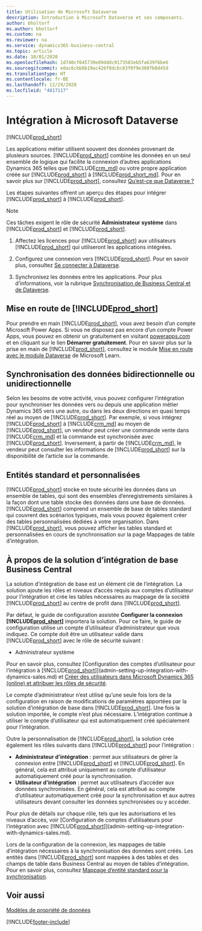 ```yaml
---
title: Utilisation de Microsoft Dataverse
description: Introduction à Microsoft Dataverse et ses composants.
author: bholtorf
ms.author: bholtorf
ms.custom: na
ms.reviewer: na
ms.service: dynamics365-business-central
ms.topic: article
ms.date: 10/01/2020
ms.openlocfilehash: 1d740cf645739e89dddc9173583eb5fa639f6be6
ms.sourcegitcommit: edac6cbb8b19ac426f8dcbc83f0f9e308fb0d45d
ms.translationtype: HT
ms.contentlocale: fr-BE
ms.lasthandoff: 12/29/2020
ms.locfileid: "4817117"
---
```

# <a name="integrating-with-microsoft-dataverse"></a>Intégration à Microsoft Dataverse
[!INCLUDE[prod_short](includes/cc_data_platform_banner.md)]

Les applications métier utilisent souvent des données provenant de plusieurs sources. [!INCLUDE[prod_short](includes/cds_long_md.md)] combine les données en un seul ensemble de logique qui facilite la connexion d’autres applications Dynamics 365 telles que [!INCLUDE[crm_md](includes/crm_md.md)] ou votre propre application créée sur [!INCLUDE[prod_short](includes/cds_long_md.md)] à [!INCLUDE[prod_short_md](includes/prod_short.md)]. Pour en savoir plus sur [!INCLUDE[prod_short](includes/cds_long_md.md)], consultez [Qu’est-ce que Dataverse ?](https://docs.microsoft.com/powerapps/maker/common-data-service/data-platform-intro)

Les étapes suivantes offrent un aperçu des étapes pour intégrer [!INCLUDE[prod_short](includes/cds_long_md.md)] à [!INCLUDE[prod_short](includes/prod_short.md)].

> [!Note]  
> Ces tâches exigent le rôle de sécurité **Administrateur système** dans [!INCLUDE[prod_short](includes/cds_long_md.md)] et [!INCLUDE[prod_short](includes/prod_short.md)].  

1. Affectez les licences pour [!INCLUDE[prod_short](includes/cds_long_md.md)] aux utilisateurs [!INCLUDE[prod_short](includes/prod_short.md)] qui utiliseront les applications intégrées.

2. Configurez une connexion vers [!INCLUDE[prod_short](includes/cds_long_md.md)]. Pour en savoir plus, consultez [Se connecter à Dataverse](admin-how-to-set-up-a-dynamics-crm-connection.md).  

3. Synchronisez les données entre les applications. Pour plus d’informations, voir la rubrique [Synchronisation de Business Central et de Dataverse](admin-synchronizing-business-central-and-sales.md). 

## <a name="getting-started-with-prod_short"></a>Mise en route de [!INCLUDE[prod_short](includes/cds_long_md.md)]
Pour prendre en main [!INCLUDE[prod_short](includes/cds_long_md.md)], vous avez besoin d’un compte Microsoft Power Apps. Si vous ne disposez pas encore d’un compte Power Apps, vous pouvez en obtenir un gratuitement en visitant [powerapps.com](https://make.powerapps.com/?utm_source=padocs&utm_medium=linkinadoc&utm_campaign=referralsfromdoc) et en cliquant sur le lien **Démarrer gratuitement**. Pour en savoir plus sur la prise en main de [!INCLUDE[prod_short](includes/cds_long_md.md)], consultez le module [Mise en route avec le module Dataverse](https://docs.microsoft.com/learn/modules/get-started-with-powerapps-common-data-service/) de Microsoft Learn.

## <a name="bi-directional-or-uni-directional-data-synchronization"></a>Synchronisation des données bidirectionnelle ou unidirectionnelle
Selon les besoins de votre activité, vous pouvez configurer l’intégration pour synchroniser les données vers ou depuis une application métier Dynamics 365 vers une autre, ou dans les deux directions en quasi temps réel au moyen de [!INCLUDE[prod_short](includes/cds_long_md.md)]. Par exemple, si vous intégrez [!INCLUDE[prod_short](includes/prod_short.md)] à [!INCLUDE[crm_md](includes/crm_md.md)] au moyen de [!INCLUDE[prod_short](includes/cds_long_md.md)], un vendeur peut créer une commande vente dans [!INCLUDE[crm_md](includes/crm_md.md)] et la commande est synchronisée avec [!INCLUDE[prod_short](includes/prod_short.md)]. Inversement, à partir de [!INCLUDE[crm_md](includes/crm_md.md)], le vendeur peut consulter les informations de [!INCLUDE[prod_short](includes/prod_short.md)] sur la disponibilité de l’article sur la commande. 

## <a name="standard-and-custom-entities"></a>Entités standard et personnalisées
[!INCLUDE[prod_short](includes/cds_long_md.md)] stocke en toute sécurité les données dans un ensemble de tables, qui sont des ensembles d’enregistrements similaires à la façon dont une table stocke des données dans une base de données. [!INCLUDE[prod_short](includes/cds_long_md.md)] comprend un ensemble de base de tables standard qui couvrent des scénarios typiques, mais vous pouvez également créer des tables personnalisées dédiées à votre organisation. Dans [!INCLUDE[prod_short](includes/prod_short.md)], vous pouvez afficher les tables standard et personnalisées en cours de synchronisation sur la page Mappages de table d’intégration.

## <a name="about-the-business-central-base-integration-solution"></a>À propos de la solution d’intégration de base Business Central

La solution d’intégration de base est un élément clé de l’intégration. La solution ajoute les rôles et niveaux d’accès requis aux comptes d’utilisateur pour l’intégration et crée les tables nécessaires au mappage de la société [!INCLUDE[prod_short](includes/prod_short.md)] au centre de profit dans [!INCLUDE[prod_short](includes/cds_long_md.md)]. 

Par défaut, le guide de configuration assistée **Configurer la connexion [!INCLUDE[prod_short](includes/cds_long_md.md)]** importera la solution. Pour ce faire, le guide de configuration utilise un compte d’utilisateur d’administrateur que vous indiquez. Ce compte doit être un utilisateur valide dans [!INCLUDE[prod_short](includes/cds_long_md.md)] avec le rôle de sécurité suivant :

* Administrateur système  

Pour en savoir plus, consultez [Configuration des comptes d’utilisateur pour l’intégration à [!INCLUDE[prod_short](includes/cds_long_md.md)]](admin-setting-up-integration-with-dynamics-sales.md) et [Créer des utilisateurs dans Microsoft Dynamics 365 (online) et attribuer les rôles de sécurité](/dynamics365/customer-engagement/admin/create-users-assign-online-security-roles). 

Le compte d’administrateur n’est utilisé qu’une seule fois lors de la configuration en raison de modifications de paramètres apportées par la solution d’intégration de base dans [!INCLUDE[prod_short](includes/cds_long_md.md)]. Une fois la solution importée, le compte n’est plus nécessaire. L’intégration continue à utiliser le compte d’utilisateur qui est automatiquement créé spécialement pour l’intégration.

Outre la personnalisation de [!INCLUDE[prod_short](includes/cds_long_md.md)], la solution crée également les rôles suivants dans [!INCLUDE[prod_short](includes/cds_long_md.md)] pour l’intégration :

* **Administrateur d’intégration** : permet aux utilisateurs de gérer la connexion entre [!INCLUDE[prod_short](includes/prod_short.md)] et [!INCLUDE[prod_short](includes/cds_long_md.md)]. En général, cela est attribué uniquement au compte d’utilisateur automatiquement créé pour la synchronisation.  
* **Utilisateur d’intégration** : permet aux utilisateurs d’accéder aux données synchronisées. En général, cela est attribué au compte d’utilisateur automatiquement créé pour la synchronisation et aux autres utilisateurs devant consulter les données synchronisées ou y accéder.

Pour plus de détails sur chaque rôle, tels que les autorisations et les niveaux d’accès, voir [Configuration de comptes d’utilisateurs pour l’intégration avec [!INCLUDE[prod_short](includes/cds_long_md.md)]](admin-setting-up-integration-with-dynamics-sales.md).

Lors de la configuration de la connexion, les mappages de table d’intégration nécessaires à la synchronisation des données sont créés. Les entités dans [!INCLUDE[prod_short](includes/cds_long_md.md)] sont mappées à des tables et des champs de table dans Business Central au moyen de tables d’intégration. Pour en savoir plus, consultez [Mappage d’entité standard pour la synchronisation](admin-synchronizing-business-central-and-sales.md#standard-table-mapping-for-synchronization).

## <a name="see-also"></a>Voir aussi
[Modèles de propriété de données](admin-cds-company-concept.md)  
<!--needs to be removed as this is moved to dev-itpro docs[Walkthrough: Customizing an Integration with Dataverse](\dynamics365\business-central\dev-itpro\administration\administration-custom-cds-integration) -->





[!INCLUDE[footer-include](includes/footer-banner.md)]